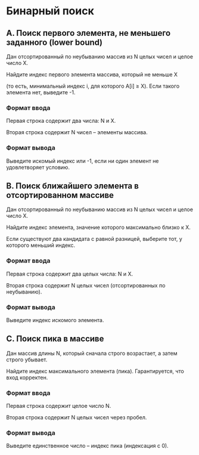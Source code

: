 # Бинарный поиск

## A. Поиск первого элемента, не меньшего заданного (lower bound)

Дан отсортированный по неубыванию массив из N целых чисел и целое число X.

Найдите индекс первого элемента массива, который не меньше X

(то есть, минимальный индекс i, для которого A[i] ≥ X). Если такого элемента нет, выведите -1.

### Формат ввода
Первая строка содержит два числа: N и X.

Вторая строка содержит N чисел – элементы массива.

### Формат вывода
Выведите искомый индекс или -1, если ни один элемент не удовлетворяет условию.

## B. Поиск ближайшего элемента в отсортированном массиве

Дан отсортированный по неубыванию массив из N целых чисел и целое число X.

Найдите индекс элемента, значение которого максимально близко к X.

Если существуют два кандидата с равной разницей, выберите тот, у которого меньший индекс.

### Формат ввода
Первая строка содержит два целых числа: N и X.

Вторая строка содержит N целых чисел (отсортированных по неубыванию).

### Формат вывода
Выведите индекс искомого элемента.

## C. Поиск пика в массиве

Дан массив длины N, который сначала строго возрастает, а затем строго убывает.

Найдите индекс максимального элемента (пика). Гарантируется, что вход корректен.

### Формат ввода
Первая строка содержит целое число N.

Вторая строка содержит N целых чисел через пробел.

### Формат вывода
Выведите единственное число – индекс пика (индексация с 0).